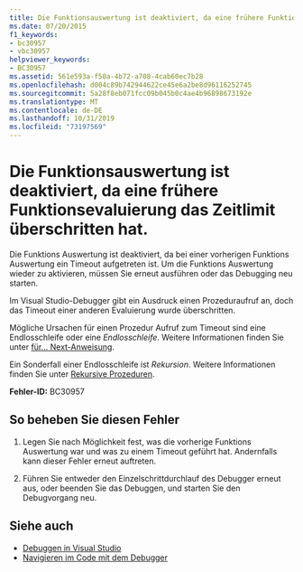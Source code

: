 ```yaml
---
title: Die Funktionsauswertung ist deaktiviert, da eine frühere Funktionsevaluierung das Zeitlimit überschritten hat.
ms.date: 07/20/2015
f1_keywords:
- bc30957
- vbc30957
helpviewer_keywords:
- BC30957
ms.assetid: 561e593a-f50a-4b72-a708-4cab60ec7b28
ms.openlocfilehash: d004c89b742944622ce45e6a2be8d96116252745
ms.sourcegitcommit: 5a28f8eb071fcc09b045b0c4ae4b96898673192e
ms.translationtype: MT
ms.contentlocale: de-DE
ms.lasthandoff: 10/31/2019
ms.locfileid: "73197569"
---
```

# <a name="function-evaluation-is-disabled-because-a-previous-function-evaluation-timed-out"></a>Die Funktionsauswertung ist deaktiviert, da eine frühere Funktionsevaluierung das Zeitlimit überschritten hat.
Die Funktions Auswertung ist deaktiviert, da bei einer vorherigen Funktions Auswertung ein Timeout aufgetreten ist. Um die Funktions Auswertung wieder zu aktivieren, müssen Sie erneut ausführen oder das Debugging neu starten.  
  
 Im Visual Studio-Debugger gibt ein Ausdruck einen Prozeduraufruf an, doch das Timeout einer anderen Evaluierung wurde überschritten.  
  
 Mögliche Ursachen für einen Prozedur Aufruf zum Timeout sind eine Endlosschleife oder eine *Endlosschleife*. Weitere Informationen finden Sie unter [für... Next-Anweisung](../../../visual-basic/language-reference/statements/for-next-statement.md).  
  
 Ein Sonderfall einer Endlosschleife ist *Rekursion*. Weitere Informationen finden Sie unter [Rekursive Prozeduren](../../../visual-basic/programming-guide/language-features/procedures/recursive-procedures.md).  
  
 **Fehler-ID:** BC30957  
  
## <a name="to-correct-this-error"></a>So beheben Sie diesen Fehler  
  
1. Legen Sie nach Möglichkeit fest, was die vorherige Funktions Auswertung war und was zu einem Timeout geführt hat. Andernfalls kann dieser Fehler erneut auftreten.  
  
2. Führen Sie entweder den Einzelschrittdurchlauf des Debugger erneut aus, oder beenden Sie das Debuggen, und starten Sie den Debugvorgang neu.  
  
## <a name="see-also"></a>Siehe auch

- [Debuggen in Visual Studio](/visualstudio/debugger/debugger-feature-tour)
- [Navigieren im Code mit dem Debugger](/visualstudio/debugger/navigating-through-code-with-the-debugger)
